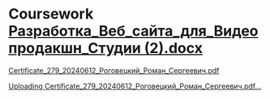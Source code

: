 # Coursework  [Разработка_Веб_сайта_для_Видеопродакшн_Студии (2).docx](https://github.com/user-attachments/files/15832015/_._._._._.2.docx)



[Certificate_279_20240612_Роговецкий_Роман_Сергеевич.pdf](https://github.com/user-attachments/files/15832021/Certificate_279_20240612_._._.pdf)


[Uploading Certificate_279_20240612_Роговецкий_Роман_Сергеевич.pdf…]()
